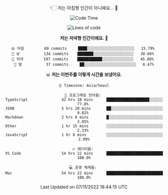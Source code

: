 <div align='center'>
 
👇🏻 저는 아침형 인간이 아니예요... 🙊
 
<!--START_SECTION:waka-->
![Code Time](http://img.shields.io/badge/Code%20Time-2%2C082%20hrs%209%20mins-blue)

![Lines of code](https://img.shields.io/badge/%EC%A0%80%EB%8A%94%20%EC%97%AC%ED%83%9C%EA%B9%8C%EC%A7%80%20-307%20Thousand%20%EC%A4%84%EC%9D%98%20%EC%BD%94%EB%93%9C%EB%A5%BC%20%EC%9E%91%EC%84%B1%ED%96%88%EC%96%B4%EC%9A%94.-blue)

**저는 저녁형 인간이에요. 🦉** 

```text
🌞 아침         69 commits     ████░░░░░░░░░░░░░░░░░░░░░   15.79% 
🌆 낮　         134 commits    ███████░░░░░░░░░░░░░░░░░░   30.66% 
🌃 저녁         197 commits    ███████████░░░░░░░░░░░░░░   45.08% 
🌙 밤　         37 commits     ██░░░░░░░░░░░░░░░░░░░░░░░   8.47%

```


📊 **저는 이번주를 이렇게 시간을 보냈어요.** 

```text
⌚︎ Timezone: Asia/Seoul

💬 프로그래밍 언어들: 
TypeScript               42 hrs 18 mins      ███████████████████░░░░░░   77.8% 
JSON                     5 hrs 20 mins       ██░░░░░░░░░░░░░░░░░░░░░░░   9.82% 
Markdown                 2 hrs 8 mins        █░░░░░░░░░░░░░░░░░░░░░░░░   3.95% 
Other                    1 hr 15 mins        ░░░░░░░░░░░░░░░░░░░░░░░░░   2.33% 
JavaScript               1 hr 8 mins         ░░░░░░░░░░░░░░░░░░░░░░░░░   2.09%

🔥 에디터들: 
VS Code                  54 hrs 22 mins      █████████████████████████   100.0%

💻 운영 체제들: 
Mac                      54 hrs 22 mins      █████████████████████████   100.0%

```


 Last Updated on 07/11/2022 18:44:15 UTC
<!--END_SECTION:waka-->
 </div>
<!---
Emewjin/Emewjin is a ✨ special ✨ repository because its `README.md` (this file) appears on your GitHub profile.
You can click the Preview link to take a look at your changes.
--->
